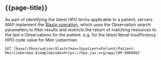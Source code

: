 ## {{page-title}}

As part of identifying the latest HPO terms applicable to a patient, servers MAY implement the [$lastn operation](https://hl7.org/fhir/R4/observation-operation-lastn.html), which uses the Observation search parameters to filter results and restricts the return of matching resources to the last n Observations for the patient. e.g. for the latest Renal Insufficiency HPO code value for Meir Lieberman:

```
GET [base]/Observation/$lastn?max=1&patient=Patient/Patient-MeirLieberman-Example&code=https://hpo.jax.org/app/|HP:0000083
```